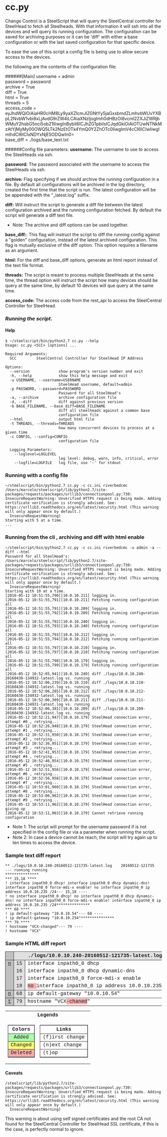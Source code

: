 # cc.py
Change Control is a SteelScript that will query the SteelCentral controller for SteelHead to fetch all Steelheads.
With that information it will ssh into all the devices and will query its running configuration.
The configuration can be saved for archiving purposes or it can be 'diff' with either a base configuration or with
the last saved configuration for that specific device.

To ease the use of this script a config file is being use to allow secure access to the devices.

the following are the contents of the configuration file:

######[Main]
username = admin  
password = password  
archive = True  
diff = True  
html = True  
threads = 5  
access_code = eyJhdWQiOiAiaHR0cHM8Ly9yaXZlcmJlZGNtYy5jaGxsbmdZLmhvbWUvYXBpL2NvbW1vbi8xLjAvdG9rZW4iLCAiaXNzIjogImh0dHBzOi8vcml2ZXJiZWRjbWMuY2hsbG5nci5ob21lIiwgInBybiI6ICJhZG1pbiIsICJqdGkiOiAiOTUwNTNkMzAtYjMyMy00OWQ5LTk2NzEtOTk4YmQ0Y2ZhOTc0IiwgImV4cCI6ICIwIiwgImlhdCI6ICIxNDYxNjE5ODQwIn0=  
base_diff = ./logs/base_text.txt  


######Config file parameters:
**username:** The username to use to access the SteelHeads via ssh.

**password:** The password associated with the username to access the SteelHeads via ssh.

**archive:** Flag specifying if we should archive the running configuration in a file. By default all configurations will
be archived in the log directory, created the first time that the script is run. The latest configuration will be
be appended with the "_latest.log" suffix.

**diff:** Will instruct the script to generate a diff file between the latest configuration archived and the running
configuration fetched. By default the script will generate a diff text file.

* Note: The archive and diff options can be used together.

**base_diff:**: This flag will instruct the script to diff the running config against a "golden" configuration, instead
of the latest archived configuration. This flag is mutually exclusive of the diff option. This option requires a filename
as an argument.

**html:** For the diff and base_diff options, generate an html report instead of the text file format.

**threads:** The script is meant to process multiple SteelHeads at the same time, the thread option will instruct the
script how many  devices should be query at the same time, by default 10 devices will que query at the same time.

**access_code:** The access code from the rest_api to access the SteelCentral Controller for SteelHead.

### *Running the script*.
#### Help
```
$ ~/steelscript/bin/python2.7 cc.py --help
Usage: cc.py <SCC> [options] ...

Required Arguments:
  SCC         SteelCentral Controller for SteelHead IP Address

Options:
  --version             show program's version number and exit
  -h, --help            show this help message and exit
  -u USERNAME, --username=USERNAME
                        SteelHead username, default=admin
  -p PASSWORD, --password=PASSWORD
                        Password for all SteelHead's
  -a, --archive         archive configuration file
  -d, --diff            diff against previous version
  -b BASE_FILENAME, --base_diff=BASE_FILENAME
                        diff all steelheads against a common base
                        configuration file
  --html                output html file
  -t THREADS, --threads=THREADS
                        how many concurrent devices to process at a given time
  -c CONFIG, --config=CONFIG
                        configuration file

  Logging Parameters:
    --loglevel=LOGLEVEL
                        log level: debug, warn, info, critical, error
    --logfile=LOGFILE   log file, use '-' for stdout
```
### Running with a config file
```
~/steelscript/bin/python2.7 cc.py -c cc.ini riverbedcmc
/Users/marcelo/steelscript/lib/python2.7/site-packages/requests/packages/urllib3/connectionpool.py:730: InsecureRequestWarning: Unverified HTTPS request is being made. Adding certificate verification is strongly advised. See: https://urllib3.readthedocs.org/en/latest/security.html (This warning will only appear once by default.)
  InsecureRequestWarning)
Starting with 5 at a time.
...
```

### Running from the cli , archiving and diff with html enable
```
~/steelscript/bin/python2.7 cc.py -c cc.ini riverbedcmc -u admin -a --diff --html
Password for all SteelHead's:
/Users/marcelo/steelscript/lib/python2.7/site-packages/requests/packages/urllib3/connectionpool.py:730: InsecureRequestWarning: Unverified HTTPS request is being made. Adding certificate verification is strongly advised. See: https://urllib3.readthedocs.org/en/latest/security.html (This warning will only appear once by default.)
  InsecureRequestWarning)
Starting with 10 at a time.
[2016-05-12 10:51:55,790][10.0.10.211] logging in.
[2016-05-12 10:51:55,791][10.0.10.211] Fetching running configuration all
[2016-05-12 10:51:55,791][10.0.10.209] logging in.
[2016-05-12 10:51:55,792][10.0.10.209] Fetching running configuration all
[2016-05-12 10:51:55,792][10.0.10.240] logging in.
[2016-05-12 10:51:55,793][10.0.10.240] Fetching running configuration all
[2016-05-12 10:51:55,793][10.0.10.212] logging in.
[2016-05-12 10:51:55,794][10.0.10.212] Fetching running configuration all
[2016-05-12 10:51:55,797][10.0.10.210] logging in.
[2016-05-12 10:51:55,797][10.0.10.210] Fetching running configuration all
[2016-05-12 10:51:55,798][10.0.10.179] logging in.
[2016-05-12 10:51:55,799][10.0.10.179] Fetching running configuration all
[2016-05-12 10:52:05,941][10.0.10.240] diff ./logs/10.0.10.240-20160430-134932-latest.log vs. running
[2016-05-12 10:52:06,239][10.0.10.210] diff ./logs/10.0.10.210-20160430-134932-latest.log vs. running
[2016-05-12 10:52:06,285][10.0.10.212] diff ./logs/10.0.10.212-20160430-134932-latest.log vs. running
[2016-05-12 10:52:06,309][10.0.10.211] diff ./logs/10.0.10.211-20160430-134931-latest.log vs. running
[2016-05-12 10:52:06,381][10.0.10.209] diff ./logs/10.0.10.209-20160430-134932-latest.log vs. running
[2016-05-12 10:52:21,947][10.0.10.179] SteelHead connection error, attempt #0 , retrying...
[2016-05-12 10:52:26,948][10.0.10.179] SteelHead connection error, attempt #1 , retrying...
[2016-05-12 10:52:31,950][10.0.10.179] SteelHead connection error, attempt #2 , retrying...
[2016-05-12 10:52:36,951][10.0.10.179] SteelHead connection error, attempt #3 , retrying...
[2016-05-12 10:52:41,953][10.0.10.179] SteelHead connection error, attempt #4 , retrying...
[2016-05-12 10:52:46,954][10.0.10.179] SteelHead connection error, attempt #5 , retrying...
[2016-05-12 10:52:51,956][10.0.10.179] SteelHead connection error, attempt #6 , retrying...
[2016-05-12 10:52:56,958][10.0.10.179] SteelHead connection error, attempt #7 , retrying...
[2016-05-12 10:53:01,960][10.0.10.179] SteelHead connection error, attempt #8 , retrying...
[2016-05-12 10:53:06,962][10.0.10.179] SteelHead connection error, attempt #9 , retrying...
[2016-05-12 10:53:11,962][10.0.10.179] SteelHead connection error, giving up
[2016-05-12 10:53:11,963][10.0.10.179] Cannot retrieve running configuration
```
* Note 1: The script will prompt for the username password if is not specified in the config file or via a parameter when running the script.
* Note 2: In case a device cannot be reach, the script will try again up to ten times to access the device.

### Sample text diff report
```
** ./logs/10.0.10.240-20160512-121735-latest.log	20160512-121735
--- running	running
***************
*** 15,18 ****
! interface inpath0_0 dhcp! interface inpath0_0 dhcp dynamic-dns! interface inpath0_0 force-mdi-x enable! no interface inpath0_0 ip address 10.0.10.235 /24--- 15,18 ----
! no interface inpath0_0 dhcp! no interface inpath0_0 dhcp dynamic-dns! no interface inpath0_0 force-mdi-x enable! interface inpath0_0 ip address 10.0.10.235 /24***************
*** 68 ****
! ip default-gateway "10.0.10.54"--- 68 ----
! ip default-gateway "10.0.10.254"***************
*** 79 ****
! hostname "VCX-changed"--- 79 ----
! hostname "VCX"
```

### Sample HTML diff report
<style type="text/css">
        table.diff {font-family:Courier; border:medium;}
        .diff_header {background-color:#e0e0e0}
        td.diff_header {text-align:right}
        .diff_next {background-color:#c0c0c0}
        .diff_add {background-color:#aaffaa}
        .diff_chg {background-color:#ffff77}
        .diff_sub {background-color:#ffaaaa}
    </style>
<table class="diff" id="difflib_chg_to0__top"
           cellspacing="0" cellpadding="0" rules="groups" >
        <colgroup></colgroup> <colgroup></colgroup> <colgroup></colgroup>
        <colgroup></colgroup> <colgroup></colgroup> <colgroup></colgroup>
        <thead><tr><th class="diff_next"><br /></th><th colspan="2" class="diff_header">./logs/10.0.10.240-20160512-121735-latest.log</th><th class="diff_next"><br /></th><th colspan="2" class="diff_header">running</th></tr></thead>
        <tbody>
            <tr><td class="diff_next" id="difflib_chg_to0__0"><a href="#difflib_chg_to0__1">n</a></td><td class="diff_header" id="from0_15">15</td><td nowrap="nowrap">interface&nbsp;inpath0_0&nbsp;dhcp</td><td class="diff_next"><a href="#difflib_chg_to0__1">n</a></td><td class="diff_header" id="to0_15">15</td><td nowrap="nowrap"><span class="diff_add">no&nbsp;</span>interface&nbsp;inpath0_0&nbsp;dhcp</td></tr>
            <tr><td class="diff_next"></td><td class="diff_header" id="from0_16">16</td><td nowrap="nowrap">interface&nbsp;inpath0_0&nbsp;dhcp&nbsp;dynamic-dns</td><td class="diff_next"></td><td class="diff_header" id="to0_16">16</td><td nowrap="nowrap"><span class="diff_add">no&nbsp;</span>interface&nbsp;inpath0_0&nbsp;dhcp&nbsp;dynamic-dns</td></tr>
            <tr><td class="diff_next"></td><td class="diff_header" id="from0_17">17</td><td nowrap="nowrap">interface&nbsp;inpath0_0&nbsp;force-mdi-x&nbsp;enable</td><td class="diff_next"></td><td class="diff_header" id="to0_17">17</td><td nowrap="nowrap"><span class="diff_add">no&nbsp;</span>interface&nbsp;inpath0_0&nbsp;force-mdi-x&nbsp;enable</td></tr>
            <tr><td class="diff_next"></td><td class="diff_header" id="from0_18">18</td><td nowrap="nowrap"><span class="diff_sub">no&nbsp;</span>interface&nbsp;inpath0_0&nbsp;ip&nbsp;address&nbsp;10.0.10.235&nbsp;/24</td><td class="diff_next"></td><td class="diff_header" id="to0_18">18</td><td nowrap="nowrap">interface&nbsp;inpath0_0&nbsp;ip&nbsp;address&nbsp;10.0.10.235&nbsp;/24</td></tr>
        </tbody>
        <tbody>
            <tr><td class="diff_next" id="difflib_chg_to0__1"><a href="#difflib_chg_to0__2">n</a></td><td class="diff_header" id="from0_68">68</td><td nowrap="nowrap">ip&nbsp;default-gateway&nbsp;"10.0.10.54"</td><td class="diff_next"><a href="#difflib_chg_to0__2">n</a></td><td class="diff_header" id="to0_68">68</td><td nowrap="nowrap">ip&nbsp;default-gateway&nbsp;"10.0.10.<span class="diff_add">2</span>54"</td></tr>
        </tbody>
        <tbody>
            <tr><td class="diff_next" id="difflib_chg_to0__2"><a href="#difflib_chg_to0__top">t</a></td><td class="diff_header" id="from0_79">79</td><td nowrap="nowrap">hostname&nbsp;"VCX<span class="diff_sub">-chaned</span>"</td><td class="diff_next"><a href="#difflib_chg_to0__top">t</a></td><td class="diff_header" id="to0_79">79</td><td nowrap="nowrap">hostname&nbsp;"VCX"</td></tr>
        </tbody>
    </table>
    <table class="diff" summary="Legends">
        <tr> <th colspan="2"> Legends </th> </tr>
        <tr> <td> <table border="" summary="Colors">
                      <tr><th> Colors </th> </tr>
                      <tr><td class="diff_add">&nbsp;Added&nbsp;</td></tr>
                      <tr><td class="diff_chg">Changed</td> </tr>
                      <tr><td class="diff_sub">Deleted</td> </tr>
                  </table></td>
             <td> <table border="" summary="Links">
                      <tr><th colspan="2"> Links </th> </tr>
                      <tr><td>(f)irst change</td> </tr>
                      <tr><td>(n)ext change</td> </tr>
                      <tr><td>(t)op</td> </tr>
                  </table></td> </tr>
    </table>

#### Caveats

```
/steelscript/lib/python2.7/site-packages/requests/packages/urllib3/connectionpool.py:730: InsecureRequestWarning: Unverified HTTPS request is being made. Adding certificate verification is strongly advised. See: https://urllib3.readthedocs.org/en/latest/security.html (This warning will only appear once by default.)
  InsecureRequestWarning)
```
This warning is about using self signed certificates and  the root CA not found for the SteelCentral Controller for SteelHead SSL certificate, if this is the case, is perfectly normal to ignore.
